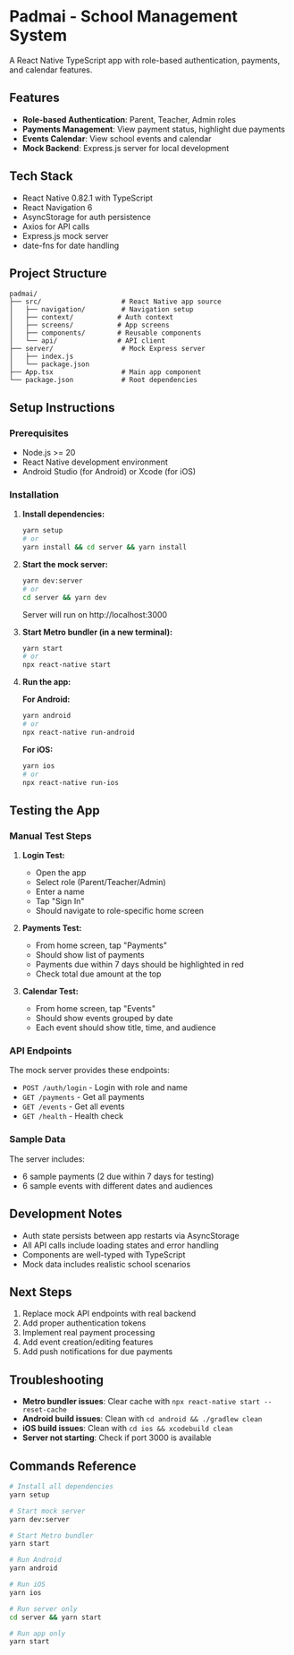# Padmai - School Management System

A React Native TypeScript app with role-based authentication, payments, and calendar features.

## Features

- **Role-based Authentication**: Parent, Teacher, Admin roles
- **Payments Management**: View payment status, highlight due payments
- **Events Calendar**: View school events and calendar
- **Mock Backend**: Express.js server for local development

## Tech Stack

- React Native 0.82.1 with TypeScript
- React Navigation 6
- AsyncStorage for auth persistence
- Axios for API calls
- Express.js mock server
- date-fns for date handling

## Project Structure

```
padmai/
├── src/                    # React Native app source
│   ├── navigation/         # Navigation setup
│   ├── context/           # Auth context
│   ├── screens/           # App screens
│   ├── components/        # Reusable components
│   └── api/               # API client
├── server/                 # Mock Express server
│   ├── index.js
│   └── package.json
├── App.tsx                 # Main app component
└── package.json            # Root dependencies
```

## Setup Instructions

### Prerequisites

- Node.js >= 20
- React Native development environment
- Android Studio (for Android) or Xcode (for iOS)

### Installation

1. **Install dependencies:**
   ```bash
   yarn setup
   # or
   yarn install && cd server && yarn install
   ```

2. **Start the mock server:**
   ```bash
   yarn dev:server
   # or
   cd server && yarn dev
   ```
   Server will run on http://localhost:3000

3. **Start Metro bundler (in a new terminal):**
   ```bash
   yarn start
   # or
   npx react-native start
   ```

4. **Run the app:**
   
   **For Android:**
   ```bash
   yarn android
   # or
   npx react-native run-android
   ```
   
   **For iOS:**
   ```bash
   yarn ios
   # or
   npx react-native run-ios
   ```

## Testing the App

### Manual Test Steps

1. **Login Test:**
   - Open the app
   - Select role (Parent/Teacher/Admin)
   - Enter a name
   - Tap "Sign In"
   - Should navigate to role-specific home screen

2. **Payments Test:**
   - From home screen, tap "Payments"
   - Should show list of payments
   - Payments due within 7 days should be highlighted in red
   - Check total due amount at the top

3. **Calendar Test:**
   - From home screen, tap "Events"
   - Should show events grouped by date
   - Each event should show title, time, and audience

### API Endpoints

The mock server provides these endpoints:

- `POST /auth/login` - Login with role and name
- `GET /payments` - Get all payments
- `GET /events` - Get all events
- `GET /health` - Health check

### Sample Data

The server includes:
- 6 sample payments (2 due within 7 days for testing)
- 6 sample events with different dates and audiences

## Development Notes

- Auth state persists between app restarts via AsyncStorage
- All API calls include loading states and error handling
- Components are well-typed with TypeScript
- Mock data includes realistic school scenarios

## Next Steps

1. Replace mock API endpoints with real backend
2. Add proper authentication tokens
3. Implement real payment processing
4. Add event creation/editing features
5. Add push notifications for due payments

## Troubleshooting

- **Metro bundler issues**: Clear cache with `npx react-native start --reset-cache`
- **Android build issues**: Clean with `cd android && ./gradlew clean`
- **iOS build issues**: Clean with `cd ios && xcodebuild clean`
- **Server not starting**: Check if port 3000 is available

## Commands Reference

```bash
# Install all dependencies
yarn setup

# Start mock server
yarn dev:server

# Start Metro bundler
yarn start

# Run Android
yarn android

# Run iOS
yarn ios

# Run server only
cd server && yarn start

# Run app only
yarn start
```